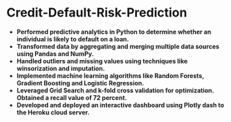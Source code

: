 # Credit-Default-Risk-Prediction

- **Performed predictive analytics in Python to determine whether an individual is likely to default on a loan.**
- **Transformed data by aggregating and merging multiple data sources using Pandas and NumPy.**
- **Handled outliers and missing values using techniques like winsorization and imputation.**
- **Implemented machine learning algorithms like Random Forests, Gradient Boosting and Logistic Regression.**
- **Leveraged Grid Search and k-fold cross validation for optimization. Obtained a recall value of 72 percent.**
- **Developed and deployed an interactive dashboard using Plotly dash to the Heroku cloud server.**

